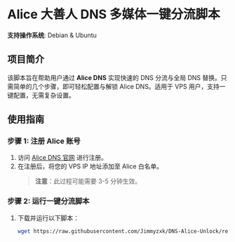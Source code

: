 # Alice 大善人 DNS 多媒体一键分流脚本

**支持操作系统**: Debian & Ubuntu

## 项目简介

该脚本旨在帮助用户通过 **Alice DNS** 实现快速的 DNS 分流与全局 DNS 替换。只需简单的几个步骤，即可轻松配置与解锁 Alice DNS。适用于 VPS 用户，支持一键配置，无需复杂设置。

## 使用指南

### 步骤 1: 注册 Alice 账号
1. 访问 [Alice DNS 官网](https://app.alice.ws) 进行注册。
2. 在注册后，将您的 VPS IP 地址添加至 Alice 白名单。
   > **注意**：此过程可能需要 3-5 分钟生效。

### 步骤 2: 运行一键分流脚本
1. 下载并运行以下脚本：
   ```bash
   wget https://raw.githubusercontent.com/Jimmyzxk/DNS-Alice-Unlock/refs/heads/main/dns-unlock.sh && bash dns-unlock.sh
